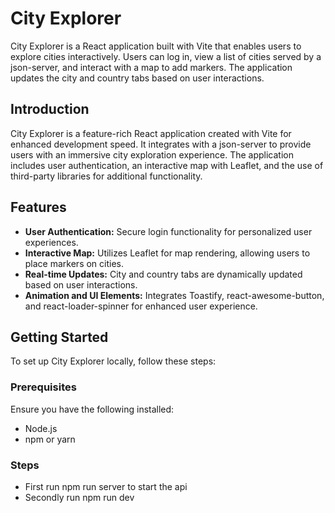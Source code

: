 # City Explorer

City Explorer is a React application built with Vite that enables users to explore cities interactively. Users can log in, view a list of cities served by a json-server, and interact with a map to add markers. The application updates the city and country tabs based on user interactions.

## Introduction

City Explorer is a feature-rich React application created with Vite for enhanced development speed. It integrates with a json-server to provide users with an immersive city exploration experience. The application includes user authentication, an interactive map with Leaflet, and the use of third-party libraries for additional functionality.

## Features

- **User Authentication:** Secure login functionality for personalized user experiences.
- **Interactive Map:** Utilizes Leaflet for map rendering, allowing users to place markers on cities.
- **Real-time Updates:** City and country tabs are dynamically updated based on user interactions.
- **Animation and UI Elements:** Integrates Toastify, react-awesome-button, and react-loader-spinner for enhanced user experience.

## Getting Started

To set up City Explorer locally, follow these steps:

### Prerequisites

Ensure you have the following installed:

- Node.js
- npm or yarn

### Steps
- First run npm run server to start the api
- Secondly run npm run dev

